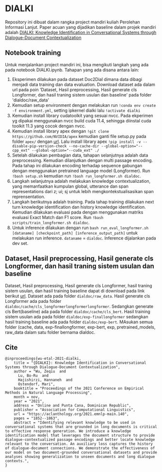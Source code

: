 # DIALKI


Repository ini dibuat dalam rangka project mandiri kuliah Perolehan Informasi Lanjut. Paper acuan yang dijadikan baseline dalam projek mandiri adalah [DIALKI: Knowledge Identification in Conversational Systems through Dialogue-Document Contextualization](https://arxiv.org/abs/2109.04673)



## Notebook training
Untuk menjalankan project mandiri ini, bisa mengikuti langkah yang ada pada notebook DIALKI.ipynb.
Tahapan yang ada disana antara lain:
1. Eksperimen dilakukan pada dataset Doc2Dial dimana data dibagi menjadi data training dan data evaluation. Download dataset ada dalam url pada poin 'Dataset, Hasil preprocessing, Hasil generate cls Longformer, dan hasil traning sistem usulan dan baseline' pada folder 'dialdoc/raw_data'
2. Kemudian setup environment dengan melakukan run `!conda env create -f environment.yml`, setting ipkernel dialki lalu `!activate dialki`
3. Kemudian install library cudatoolkit yang sesuai nvcc. Pada ekperimen yg dipakai menggunakan nvcc build cuda 11.4, sehingga diinstal cuda toolkit 11.3 yang cocok dengan nvcc.
4. Kemudian install library apex dengan `!git clone https://github.com/NVIDIA/apex` kemudian ganti file setup.py pada folder `apex/` dengan [url](https://drive.google.com/file/d/1KtMJgfZbJim4Ptqxeoqw2kC7LRjzTmXp/view?usp=sharing).  Lalu install library apex `!pip install -v --disable-pip-version-check --no-cache-dir --global-option="--cpp_ext" --global-option="--cuda_ext" ./`
5. Setelah dilakukan pembagian data, tahapan selanjutnya adalah data preprocessing. Kemudian dilanjutkan dengan multi passage encoding. Pada tahap ini dilakukan encoding terhadap sequence gabungan dengan menggunakan pretrained language model (Longformer). Run `!bash setup.sh` kemudian run `!bash run_longformer.sh dialdoc`.
6. Langkah selanjutnya adalah melakukan knowledge contextualization, yang memanfaatkan kumpulan global, utterance dan  span representations dari z; ui; sj untuk lebih mengkontekstualisasikan span reprensentation.
7. Langkah berikutnya adalah training. Pada tahap training dilakukan next turn knowledge identification dan history knowledge identification. Kemudian dilakukan evaluasi pada dengan menggunakan matriks evaluasi Exact Match dan F1 score. Run `!bash scripts/train_longformer.sh dialdoc`. 
8. Untuk inference dilakukan dengan run `bash run_eval_longformer.sh [dataname] [checkpoint_path] [inference_output_path]` untuk melakukan run inference. `dataname` = `dialdoc`. Inference dijalankan pada dev set.

## Dataset, Hasil preprocessing, Hasil generate cls Longformer, dan hasil traning sistem usulan dan baseline
Dataset, Hasil preprocessing, Hasil generate cls Longformer, hasil traning sistem usulan, dan hasil training baseline dapat di download pada link berikut [url](https://drive.google.com/drive/folders/1vQ72AwDpin3JbDIB04Ub-W1EbILU4bIi?usp=sharing). Dataset ada pada folder `dialdoc/raw_data`. Hasil generate cls Longformer ada pada folder `dialdoc/cache/cls_longformerlongformerlongformer`. Sedangkan generate cls Bert(baseline) ada pada folder `dialdoc/cache/cls_bert`. Hasil training sistem usulan ada pada folder `dialdoc/exp-finallongformer` sedangkan hasil training baseline ada pada folder `dialdoc/exp-bert`. MAsukan semua folder (cache, data, exp-finallongformer, exp-bert, exp, pretrained_models, raw_data dalam satu folder bernama dialdoc.

## Cite
```
@inproceedings{wu-etal-2021-dialki,
    title = "{DIALKI}: Knowledge Identification in Conversational Systems through Dialogue-Document Contextualization",
    author = "Wu, Zeqiu  and
      Lu, Bo-Ru  and
      Hajishirzi, Hannaneh  and
      Ostendorf, Mari",
    booktitle = "Proceedings of the 2021 Conference on Empirical Methods in Natural Language Processing",
    month = nov,
    year = "2021",
    address = "Online and Punta Cana, Dominican Republic",
    publisher = "Association for Computational Linguistics",
    url = "https://aclanthology.org/2021.emnlp-main.140",
    pages = "1852--1863",
    abstract = "Identifying relevant knowledge to be used in conversational systems that are grounded in long documents is critical to effective response generation. We introduce a knowledge identification model that leverages the document structure to provide dialogue-contextualized passage encodings and better locate knowledge relevant to the conversation. An auxiliary loss captures the history of dialogue-document connections. We demonstrate the effectiveness of our model on two document-grounded conversational datasets and provide analyses showing generalization to unseen documents and long dialogue contexts.",
}
```
